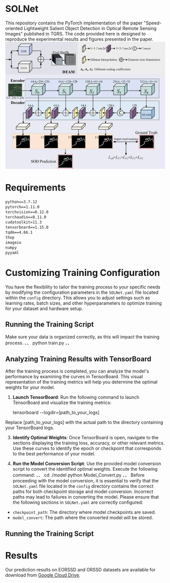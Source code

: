 # SOLNet

This repository contains the PyTorch implementation of the paper "Speed-oriented Lightweight Salient Object Detection in Optical Remote Sensing Images" published in TGRS. The code provided here is designed to reproduce the experimental results and figures presented in the paper.  
![framework_overview](./fig/framework_overview.png)  

# Requirements

    python==3.7.12
    pytorch==1.11.0
    torchvision==0.12.0
    torchaudio==0.11.0
    cudatoolkit=11.3
    tensorboard==1.15.0
    tqdm==4.66.1
    thop
    imageio
    numpy
    pyyaml

# Customizing Training Configuration

You have the flexibility to tailor the training process to your specific needs by modifying the configuration parameters in the `SOLNet.yaml` file located within the `config` directory. This allows you to adjust settings such as learning rates, batch sizes, and other hyperparameters to optimize training for your dataset and hardware setup.

## Running the Training Script

Make sure your data is organized correctly, as this will impact the training process.
、、
    python train.py
、、
## Analyzing Training Results with TensorBoard

After the training process is completed, you can analyze the model's performance by examining the curves in TensorBoard. This visual representation of the training metrics will help you determine the optimal weights for your model.

1. **Launch TensorBoard**:
   Run the following command to launch TensorBoard and visualize the training metrics:
    
    tensorboard --logdir=[path_to_your_logs]
    
Replace [path_to_your_logs] with the actual path to the directory containing your TensorBoard logs.

3. **Identify Optimal Weights**:
   Once TensorBoard is open, navigate to the sections displaying the training loss, accuracy, or other relevant metrics. Use these curves to identify the epoch or checkpoint that corresponds to the best performance of your model.

4. **Run the Model Conversion Script**:
Use the provided model conversion script to convert the identified optimal weights. Execute the following command:
、、
    cd ./model
    python Model_Convert.py
、、 
Before proceeding with the model conversion, it is essential to verify that the `SOLNet.yaml` file located in the `config` directory contains the correct paths for both checkpoint storage and model conversion. Incorrect paths may lead to failures in converting the model. Please ensure that the following sections in `SOLNet.yaml` are correctly configured:

- `checkpoint_path`: The directory where model checkpoints are saved.
- `model_convert`: The path where the converted model will be stored.
  
## Running the Training Script

# Results

Our prediction results on EORSSD and ORSSD datasets are available for download from [Google Cloud Drive](https://drive.google.com/file/d/1L5-YBXdrrurq2TN495ecy4JuK7Hxoq-p/view?usp=sharing).
